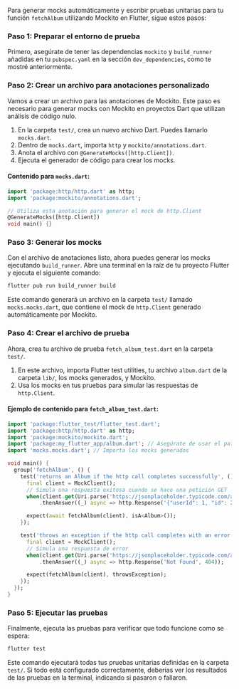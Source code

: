 Para generar mocks automáticamente y escribir pruebas unitarias para tu función `fetchAlbum` utilizando Mockito en Flutter, sigue estos pasos:

### Paso 1: Preparar el entorno de prueba

Primero, asegúrate de tener las dependencias `mockito` y `build_runner` añadidas en tu `pubspec.yaml` en la sección `dev_dependencies`, como te mostré anteriormente.

### Paso 2: Crear un archivo para anotaciones personalizado

Vamos a crear un archivo para las anotaciones de Mockito. Este paso es necesario para generar mocks con Mockito en proyectos Dart que utilizan análisis de código nulo.

1. En la carpeta `test/`, crea un nuevo archivo Dart. Puedes llamarlo `mocks.dart`.
2. Dentro de `mocks.dart`, importa `http` y `mockito/annotations.dart`.
3. Anota el archivo con `@GenerateMocks([http.Client])`.
4. Ejecuta el generador de código para crear los mocks.

#### Contenido para `mocks.dart`:

```dart
import 'package:http/http.dart' as http;
import 'package:mockito/annotations.dart';

// Utiliza esta anotación para generar el mock de http.Client
@GenerateMocks([http.Client])
void main() {}
```

### Paso 3: Generar los mocks

Con el archivo de anotaciones listo, ahora puedes generar los mocks ejecutando `build_runner`. Abre una terminal en la raíz de tu proyecto Flutter y ejecuta el siguiente comando:

```bash
flutter pub run build_runner build
```

Este comando generará un archivo en la carpeta `test/` llamado `mocks.mocks.dart`, que contiene el mock de `http.Client` generado automáticamente por Mockito.

### Paso 4: Crear el archivo de prueba

Ahora, crea tu archivo de prueba `fetch_album_test.dart` en la carpeta `test/`.

1. En este archivo, importa Flutter test utilities, tu archivo `album.dart` de la carpeta `lib/`, los mocks generados, y Mockito.
2. Usa los mocks en tus pruebas para simular las respuestas de `http.Client`.

#### Ejemplo de contenido para `fetch_album_test.dart`:

```dart
import 'package:flutter_test/flutter_test.dart';
import 'package:http/http.dart' as http;
import 'package:mockito/mockito.dart';
import 'package:my_flutter_app/album.dart'; // Asegúrate de usar el path correcto para tu archivo album.dart
import 'mocks.mocks.dart'; // Importa los mocks generados

void main() {
  group('fetchAlbum', () {
    test('returns an Album if the http call completes successfully', () async {
      final client = MockClient();
      // Simula una respuesta exitosa cuando se hace una petición GET
      when(client.get(Uri.parse('https://jsonplaceholder.typicode.com/albums/1')))
          .thenAnswer((_) async => http.Response('{"userId": 1, "id": 2, "title": "mock"}', 200));

      expect(await fetchAlbum(client), isA<Album>());
    });

    test('throws an exception if the http call completes with an error', () async {
      final client = MockClient();
      // Simula una respuesta de error
      when(client.get(Uri.parse('https://jsonplaceholder.typicode.com/albums/1')))
          .thenAnswer((_) async => http.Response('Not Found', 404));

      expect(fetchAlbum(client), throwsException);
    });
  });
}
```

### Paso 5: Ejecutar las pruebas

Finalmente, ejecuta las pruebas para verificar que todo funcione como se espera:

```bash
flutter test
```

Este comando ejecutará todas tus pruebas unitarias definidas en la carpeta `test/`. Si todo está configurado correctamente, deberías ver los resultados de las pruebas en la terminal, indicando si pasaron o fallaron.